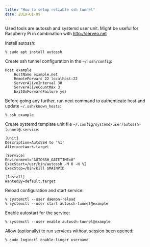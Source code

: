 ```yaml
---
title: "How to setup reliable ssh tunnel"
date: 2019-01-09
---
```


Used tools are autossh and systemd user unit. Might be useful for Raspberry Pi in combination with http://serveo.net

Install autossh:

```
% sudo apt install autossh
```

Create ssh tunnel configuration in the `~/.ssh/config`:

```
Host example
    HostName example.net
    RemoteForward 22 localhost:22
    ServerAliveInterval 30
    ServerAliveCountMax 3
    ExitOnForwardFailure yes
```

Before going any further, run next command to authenticate host and update `~/.ssh/known_hosts`:

```
% ssh example
```

Create systemd template unit file `~/.config/systemd/user/autossh-tunnel@.service`:

```
[Unit]
Description=AutoSSH to '%I'
After=network.target

[Service]
Environment="AUTOSSH_GATETIME=0"
ExecStart=/usr/bin/autossh -M 0 -N %I
ExecStop=/bin/kill $MAINPID

[Install]
WantedBy=default.target
```

Reload configuration and start service:

```
% systemctl --user daemon-reload
% systemctl --user start autossh-tunnel@example
```

Enable autostart for the service:

```
% systemctl --user enable autossh-tunnel@example
```

Allow (optionally) to run services without session been opened:

```
% sudo loginctl enable-linger username
```